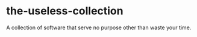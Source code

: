 # the-useless-collection
A collection of software that serve no purpose other than waste your time.
